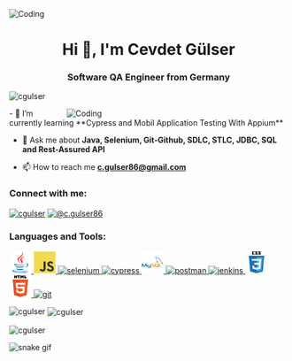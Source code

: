 
 <img align="mittle" alt="Coding" width="400" src="https://www.shutterstock.com/tr/image-vector/software-web-development-programming-concept-abstract-1122339353"/> 

<h1 align="center">Hi 👋, I'm Cevdet Gülser</h1>
<h3 align="center">Software QA Engineer from Germany</h3>

<p align="left"> <img src="https://komarev.com/ghpvc/?username=cgulser&label=Profile%20views&color=0e75b6&style=flat" alt="cgulser" /> </p>

<img align="right" alt="Coding" width="400" src="https://c.tenor.com/NOYF3f82b_gAAAAC/programmer.gif">
- 🌱 I’m currently learning **Cypress and Mobil Application Testing With Appium**


- 💬 Ask me about **Java, Selenium, Git-Github, SDLC, STLC, JDBC, SQL and Rest-Assured API**


- 📫 How to reach me **c.gulser86@gmail.com**


<h3 align="left">Connect with me:</h3>

<p align="left">
<a href="https://linkedin.com/in/cgulser" target="blank"><img align="center" src="https://raw.githubusercontent.com/rahuldkjain/github-profile-readme-generator/master/src/images/icons/Social/linked-in-alt.svg" alt="cgulser" height="30" width="40" /></a>
<a href="https://medium.com/@c.gulser86" target="blank"><img align="center" src="https://raw.githubusercontent.com/rahuldkjain/github-profile-readme-generator/master/src/images/icons/Social/medium.svg" alt="@c.gulser86" height="30" width="40" /></a>
</p>

<h3 align="left">Languages and Tools:</h3>
<p align="left"> <a href="https://www.java.com" target="_blank" rel="noreferrer"> <img src="https://raw.githubusercontent.com/devicons/devicon/master/icons/java/java-original.svg" alt="java" width="40" height="40"/> </a> 
 <a href="https://developer.mozilla.org/en-US/docs/Web/JavaScript" target="_blank" rel="noreferrer"> <img src="https://raw.githubusercontent.com/devicons/devicon/master/icons/javascript/javascript-original.svg" alt="javascript" width="40" height="40"/> </a> <a href="https://www.selenium.dev" target="_blank" rel="noreferrer"> <img src="https://raw.githubusercontent.com/detain/svg-logos/780f25886640cef088af994181646db2f6b1a3f8/svg/selenium-logo.svg" alt="selenium" width="40" height="40"/> </a> 
 <a href="https://www.cypress.io" target="_blank" rel="noreferrer"> <img src="https://raw.githubusercontent.com/simple-icons/simple-icons/6e46ec1fc23b60c8fd0d2f2ff46db82e16dbd75f/icons/cypress.svg" alt="cypress" width="40" height="40"/> </a> <a href="https://www.mysql.com/" target="_blank" rel="noreferrer"> <img src="https://raw.githubusercontent.com/devicons/devicon/master/icons/mysql/mysql-original-wordmark.svg" alt="mysql" width="40" height="40"/> </a> <a href="https://postman.com" target="_blank" rel="noreferrer"> <img src="https://www.vectorlogo.zone/logos/getpostman/getpostman-icon.svg" alt="postman" width="40" height="40"/> </a> <a href="https://www.jenkins.io" target="_blank" rel="noreferrer"> <img src="https://www.vectorlogo.zone/logos/jenkins/jenkins-icon.svg" alt="jenkins" width="40" height="40"/> </a> <a href="https://www.w3schools.com/css/" target="_blank" rel="noreferrer"> <img src="https://raw.githubusercontent.com/devicons/devicon/master/icons/css3/css3-original-wordmark.svg" alt="css3" width="40" height="40"/> </a>  <a href="https://www.w3.org/html/" target="_blank" rel="noreferrer"> <img src="https://raw.githubusercontent.com/devicons/devicon/master/icons/html5/html5-original-wordmark.svg" alt="html5" width="40" height="40"/> </a> <a href="https://git-scm.com/" target="_blank" rel="noreferrer"> <img src="https://www.vectorlogo.zone/logos/git-scm/git-scm-icon.svg" alt="git" width="40" height="40"/> </a>  </p>

<p><img align="left" src="https://github-readme-stats.vercel.app/api/top-langs?username=cgulser&show_icons=true&locale=en&layout=compact" alt="cgulser" /></p>

<p>&nbsp;<img align="center" src="https://github-readme-stats.vercel.app/api?username=cgulser&show_icons=true&locale=en" alt="cgulser" /></p>

<p><img align="center" src="https://github-readme-streak-stats.herokuapp.com/?user=cgulser&" alt="cgulser" /></p>


![snake gif](https://github.com/cgulser/cgulser/blob/output/github-contribution-grid-snake.gif)
